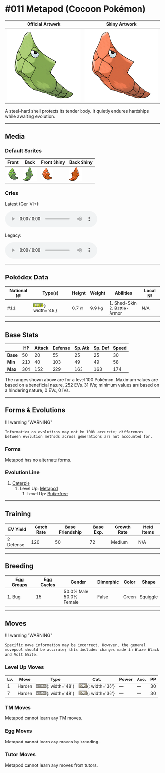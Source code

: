 # #011 Metapod (Cocoon Pokémon)

| Official Artwork | Shiny Artwork |
| --- | --- |
| ![Official Artwork](../assets/sprites/metapod/official_artwork.png) | ![Shiny Artwork](../assets/sprites/metapod/official_artwork_shiny.png) |

A steel-hard shell protects its tender body. It quietly endures hardships while awaiting evolution.

---

## Media

### Default Sprites

| Front | Back | Front Shiny | Back Shiny |
| --- | --- | --- | --- |
| ![Front](../assets/sprites/metapod/front.gif) | ![Back](../assets/sprites/metapod/back.gif) | ![Front Shiny](../assets/sprites/metapod/front_shiny.gif) | ![Back Shiny](../assets/sprites/metapod/back_shiny.gif) |

### Cries

Latest (Gen VI+):

<audio controls>
<source src='../../assets/cries/metapod/latest.ogg' type='audio/ogg'>
  Your browser does not support the audio element.
</audio>

Legacy:

<audio controls>
<source src='../../assets/cries/metapod/legacy.ogg' type='audio/ogg'>
  Your browser does not support the audio element.
</audio>

---

## Pokédex Data

| National № | Type(s) | Height | Weight | Abilities | Local № |
|------------|---------|--------|--------|-----------|---------|
| #11 | ![bug](../assets/types/bug.png){: width='48'} | 0.7 m | 9.9 kg | 1. Shed-Skin<br>2. Battle-Armor | N/A |

---

## Base Stats
|   | HP | Attack | Defense | Sp. Atk | Sp. Def | Speed |
|---|----|--------|---------|---------|---------|-------|
| **Base** | 50 | 20 | 55 | 25 | 25 | 30 |
| **Min** | 210 | 40 | 103 | 49 | 49 | 58 |
| **Max** | 304 | 152 | 229 | 163 | 163 | 174 |

The ranges shown above are for a level 100 Pokémon. Maximum values are based on a beneficial nature, 252 EVs, 31 IVs; minimum values are based on a hindering nature, 0 EVs, 0 IVs.

---

## Forms & Evolutions

!!! warning "WARNING"

    Information on evolutions may not be 100% accurate; differences between evolution methods across generations are not accounted for.

### Forms

Metapod has no alternate forms.

### Evolution Line

1. [Caterpie](caterpie.md/)
    1. Level Up: [Metapod](metapod.md/)
        1. Level Up: [Butterfree](butterfree.md/)





---

## Training

| EV Yield | Catch Rate | Base Friendship | Base Exp. | Growth Rate | Held Items |
|----------|------------|-----------------|-----------|-------------|------------|
| 2 Defense | 120 | 50 | 72 | Medium | N/A |

---

## Breeding

| Egg Groups | Egg Cycles | Gender | Dimorphic | Color | Shape |
|------------|------------|--------|-----------|-------|-------|
| 1. Bug | 15 | 50.0% Male<br>50.0% Female | False | Green | Squiggle |

---

## Moves

!!! warning "WARNING"

    Specific move information may be incorrect. However, the general movepool should be accurate; this includes changes made in Blaze Black and Volt White.

### Level Up Moves

| Lv. | Move | Type | Cat. | Power | Acc. | PP |
| --- | --- | --- | --- | --- | --- | --- |
| 1 | Harden | ![normal](../assets/types/normal.png){: width='48'} | ![status](../assets/move_category/status.png){: width='36'} | — | — | 30 |
| 7 | Harden | ![normal](../assets/types/normal.png){: width='48'} | ![status](../assets/move_category/status.png){: width='36'} | — | — | 30 |

### TM Moves

Metapod cannot learn any TM moves.
### Egg Moves

Metapod cannot learn any moves by breeding.
### Tutor Moves

Metapod cannot learn any moves from tutors.
